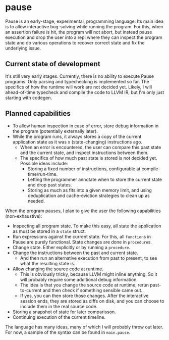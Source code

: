 # pause

Pause is an early-stage, experimental, programming language. Its main idea is to allow interactive bug-solving while running the program. 
For this, when an assertion failure is hit, the program will not abort, but instead pause execution and drop the user into a repl where they can inspect the program
state and do various operations to recover correct state and fix the underlying issue. 

## Current state of development
It's still very early stages. Currently, there is no ability to execute Pause programs. Only parsing and typechecking is implemented so far. 
The specifics of how the runtime will work are not decided yet. 
Likely, I will ahead-of-time typecheck and compile the code to LLVM IR, but I'm only just starting with codegen.


## Planned capabilities
- To allow human inspection in case of error, store debug information in the program (potentially externally later).
- While the program runs, it always stores a copy of the current application state as it was x (state-changing) instructions ago.
    - When an error is encountered, the user can compare this past state and the current state, and inspect instructions between them.
    - The specifics of how much past state is stored is not decided yet. Possible ideas include:
        - Storing a fixed number of instructions, configurable at compile-time/run-time.
        - Letting the programmer annotate when to store the current state and drop past states.
        - Storing as much as fits into a given memory limit, and using deduplication and cache-eviction strategies to clean up as needed.

When the program pauses, I plan to give the user the following capabilities (non-exhaustive):
- Inspecting all program state. To make this easy, all state the application as must be stored in a `state` struct.
- Run expressions against the current state. For this, all `function`s in Pause are purely functional. State changes are done in `procedure`s.
- Change state. Either explicitly or by running a `procedure`.
- Change the instructions between the past and current state.
    - And then run an alternative execution from past to present, to see what the resulting state is.
- Allow changing the source code at runtime.
    - This is obviously tricky, because LLVM might inline anything. So it will probably require some additional debug information.
    - The idea is that you change the source code at runtime, rerun past-to-current and then check if something sensible came out.
    - If yes, you can then store those changes. After the interactive session ends, they are stored as diffs on disk, and you can choose to include them in the real source code.
- Storing a snapshot of state for later comparisson.
- Continuing execution of the current timeline.




The language has many ideas, many of which I will probably throw out later. For now, a sample of the syntax can be found in `main.pause`.
